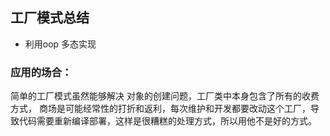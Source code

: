 ## 工厂模式总结
- 利用oop 多态实现
### 应用的场合：

简单的工厂模式虽然能够解决 对象的创建问题，工厂类中本身包含了所有的收费方式， 商场是可能经常性的打折和返利，每次维护和开发都要改动这个工厂，导致代码需要重新编译部署，这样是很糟糕的处理方式，所以用他不是好的方式。
